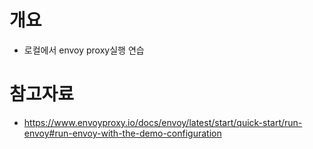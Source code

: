 # 개요
* 로컬에서 envoy proxy실행 연습

# 참고자료
* https://www.envoyproxy.io/docs/envoy/latest/start/quick-start/run-envoy#run-envoy-with-the-demo-configuration